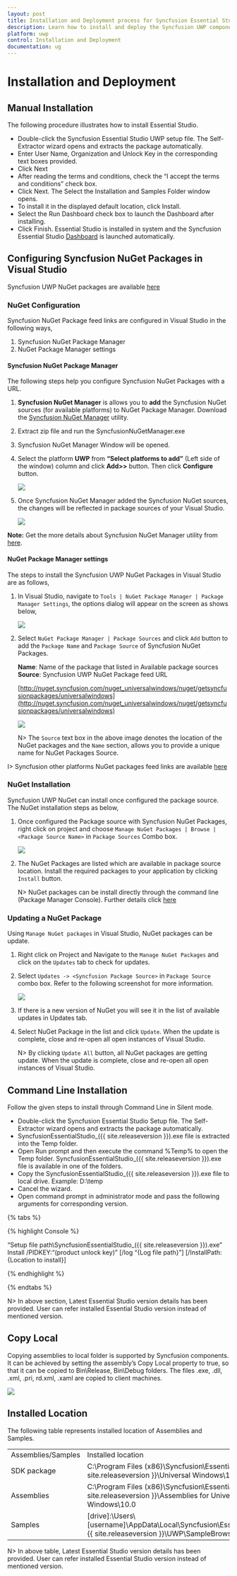 ```yaml
---
layout: post
title: Installation and Deployment process for Syncfusion Essential Studio UWP products
description: Learn how to install and deploy the Syncfusion UWP component
platform: uwp
control: Installation and Deployment
documentation: ug
---
```


# Installation and Deployment

## Manual Installation

The following procedure illustrates how to install Essential Studio.

* Double-click the Syncfusion Essential Studio UWP setup file. The Self-Extractor wizard opens and extracts the package automatically.
* Enter User Name, Organization and Unlock Key in the corresponding text boxes provided.
* Click Next
* After reading the terms and conditions, check the “I accept the terms and conditions” check box.
* Click Next. The Select the Installation and Samples Folder window opens.
* To install it in the displayed default location, click Install.
* Select the Run Dashboard check box to launch the Dashboard after installing.
* Click Finish. Essential Studio is installed in system and the Syncfusion Essential Studio [Dashboard](http://help.syncfusion.com/ug/common/documents/dashboard.htm#) is launched automatically.

## Configuring Syncfusion NuGet Packages in Visual Studio 

Syncfusion UWP NuGet packages are available [here](http://nuget.syncfusion.com/package/universalwindows)

### NuGet Configuration  

Syncfusion NuGet Package feed links are configured in Visual Studio in the following ways,

1. Syncfusion NuGet Package Manager
2. NuGet Package Manager settings

#### Syncfusion NuGet Package Manager

The following steps help you configure Syncfusion NuGet Packages with a URL.

1. **Syncfusion NuGet Manager** is allows you to **add** the Syncfusion NuGet sources (for available platforms) to NuGet Package Manager. Download the [Syncfusion NuGet Manager](http://www.syncfusion.com/downloads/support/directtrac/general/ze/SyncfusionNugetManager-1610952973.zip) utility.
2. Extract zip file and run the SyncfusionNuGetManager.exe
3. Syncfusion NuGet Manager Window will be opened.
4. Select the platform **UWP** from **“Select platforms to add”** (Left side of the window) column and click **Add>>** button. Then click **Configure** button.

   ![](Installation-and-Deployment_images\Syncfusion_NuGet_Manager_img1.jpg)

5. Once Syncfusion NuGet Manager added the Syncfusion NuGet sources, the changes will be reflected in package sources of your Visual Studio. 

   ![](Installation-and-Deployment_images\Syncfusion_NuGet_Manager_img2.jpg)

**Note:** Get the more details about Syncfusion NuGet Manager utility from [here](https://help.syncfusion.com/extension/syncfusion-nuget-packages/syncfusion-nuget-manager).

#### NuGet Package Manager settings

The steps to install the Syncfusion UWP NuGet Packages in Visual Studio are as follows,

1. In Visual Studio, navigate to `Tools | NuGet Package Manager | Package Manager Settings`, the options dialog will appear on the screen as shows below, 

   ![](Installation-and-Deployment_images\NuGetConfig_img3.jpeg)

2. Select `NuGet Package Manager | Package Sources` and click `Add` button to add the `Package Name` and `Package Source` of Syncfusion NuGet Packages.

   **Name**: Name of the package that listed in Available package sources  
   **Source**: Syncfusion UWP NuGet Package feed URL
   
   [http://nuget.syncfusion.com/nuget_universalwindows/nuget/getsyncfusionpackages/universalwindows](http://nuget.syncfusion.com/nuget_universalwindows/nuget/getsyncfusionpackages/universalwindows)
    
   ![](Installation-and-Deployment_images\NuGetConfig_img1.jpeg)
   
   N> The `Source` text box in the above image denotes the location of the NuGet packages and the `Name` section, allows you to provide a unique name for NuGet Packages Source.

I> Syncfusion other platforms NuGet packages feed links are available [here](http://nuget.syncfusion.com/)

### NuGet Installation

Syncfusion UWP NuGet can install once configured the package source. The NuGet installation steps as below,

1. Once configured the Package source with Syncfusion NuGet Packages, right click on project and choose `Manage NuGet Packages | Browse | <Package Source Name>` in `Package Sources` Combo box.

   ![](Installation-and-Deployment_images\NuGetConfig_img5.jpeg)

2. The NuGet Packages are listed which are available in package source location. Install the required packages to your application by clicking `Install` button.

   N> NuGet packages can be install directly through the command line (Package Manager Console). Further details click [here](http://help.syncfusion.com/extension/syncfusion-nuget-packages/nuget-install-and-configuration#install-from-package-manager-console)

### Updating a NuGet Package

Using `Manage NuGet packages` in Visual Studio, NuGet packages can be update.

1. Right click on Project and Navigate to the `Manage NuGet Packages` and click on the `Updates` tab to check for updates.

2. Select `Updates -> <Syncfusion Package Source>` in `Package Source` combo box. Refer to the following screenshot for more information.

   ![](Installation-and-Deployment_images\NuGetConfig_img6.jpeg)

3. If there is a new version of NuGet you will see it in the list of available updates in Updates tab.

4. Select NuGet Package in the list and click `Update`. When the update is complete, close and re-open all open instances of Visual Studio.

   N> By clicking `Update All` button, all NuGet packages are getting update. When the update is complete, close and re-open all open instances of Visual Studio.

## Command Line Installation

Follow the given steps to install through Command Line in Silent mode.

* Double-click the Syncfusion Essential Studio Setup file. The Self-Extractor wizard opens and extracts the package automatically.
* SyncfusionEssentialStudio_({{ site.releaseversion }}).exe file is extracted into the Temp folder.
* Open Run prompt and then execute the command %Temp% to open the Temp folder. SyncfusionEssentialStudio_({{ site.releaseversion }}).exe file is available in one of the folders.
* Copy the SyncfusionEssentialStudio_({{ site.releaseversion }}).exe file to local drive. Example: D:\temp
* Cancel the wizard.
* Open command prompt in administrator mode and pass the following arguments for corresponding version.


{% tabs %}

{% highlight Console %}  

“Setup file path\SyncfusionEssentialStudio_({{ site.releaseversion }}).exe” Install /PIDKEY:“(product unlock key)” [/log “{Log file path}”] [/InstallPath:{Location to install}]

{% endhighlight %} 

{% endtabs %}

N> In above section, Latest Essential Studio version details has been provided. User can refer installed Essential Studio version instead of mentioned version.

## Copy Local

Copying assemblies to local folder is supported by Syncfusion components. It can be achieved by setting the assembly’s Copy Local property to true, so that it can be copied to Bin\Release, Bin\Debug folders. The files .exe, .dll, .xml, .pri, rd.xml, .xaml  are copied to client machines.

![](Installation-and-Deployment_images/Installation-and-Deployment_img5.jpeg)


## Installed Location

The following table represents installed location of Assemblies and Samples.

<table>
<tr>
<td>
Assemblies/Samples</td><td>
Installed location</td></tr>
<tr>
<td>
SDK package</td><td>
C:\Program Files (x86)\Syncfusion\Essential Studio\{{ site.releaseversion }}\Universal Windows\10.0\SDK</td></tr>
<tr>
<td>
Assemblies</td><td>
C:\Program Files (x86)\Syncfusion\Essential Studio\{{ site.releaseversion }}\Assemblies for Universal Windows\10.0</td></tr>
<tr>
<td>
Samples</td><td>
[drive]:\Users\[username]\AppData\Local\Syncfusion\EssentialStudio\{{ site.releaseversion }}\UWP\SampleBrowser</td></tr>
</table>

N> In above table, Latest Essential Studio version details has been provided. User can refer installed Essential Studio version instead of mentioned version.
